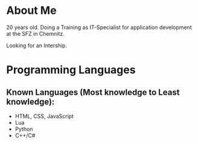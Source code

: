 # About Me

20 years old.
Doing a Training as IT-Specialist for application development at the SFZ in Chemnitz.

Looking for an Intership.

# Programming Languages


## Known Languages (Most knowledge to Least knowledge):
   - HTML, CSS, JavaScript
   - Lua
   - Python
   - C++/C#
